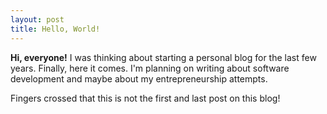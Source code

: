 ```yaml
---
layout: post
title: Hello, World!
---
```


**Hi, everyone!** I was thinking about starting a personal blog for the last few years. Finally, here it comes. I'm planning on writing about software development and maybe about my entrepreneurship attempts.

Fingers crossed that this is not the first and last post on this blog!
